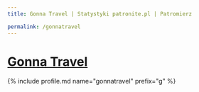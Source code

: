 ```yaml
---
title: Gonna Travel | Statystyki patronite.pl | Patromierz

permalink: /gonnatravel
---
```


# [Gonna Travel](https://patronite.pl/gonnatravel)

{% include profile.md name="gonnatravel" prefix="g" %}
